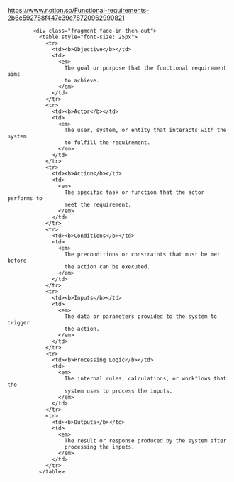 https://www.notion.so/Functional-requirements-2b6e592788f447c39e78720962990821

            <div class="fragment fade-in-then-out">
              <table style="font-size: 25px">
                <tr>
                  <td><b>Objective</b></td>
                  <td>
                    <em>
                      The goal or purpose that the functional requirement aims
                      to achieve.
                    </em>
                  </td>
                </tr>
                <tr>
                  <td><b>Actor</b></td>
                  <td>
                    <em>
                      The user, system, or entity that interacts with the system
                      to fulfill the requirement.
                    </em>
                  </td>
                </tr>
                <tr>
                  <td><b>Action</b></td>
                  <td>
                    <em>
                      The specific task or function that the actor performs to
                      meet the requirement.
                    </em>
                  </td>
                </tr>
                <tr>
                  <td><b>Conditions</b></td>
                  <td>
                    <em>
                      The preconditions or constraints that must be met before
                      the action can be executed.
                    </em>
                  </td>
                </tr>
                <tr>
                  <td><b>Inputs</b></td>
                  <td>
                    <em>
                      The data or parameters provided to the system to trigger
                      the action.
                    </em>
                  </td>
                </tr>
                <tr>
                  <td><b>Processing Logic</b></td>
                  <td>
                    <em>
                      The internal rules, calculations, or workflows that the
                      system uses to process the inputs.
                    </em>
                  </td>
                </tr>
                <tr>
                  <td><b>Outputs</b></td>
                  <td>
                    <em>
                      The result or response produced by the system after
                      processing the inputs.
                    </em>
                  </td>
                </tr>
              </table>
